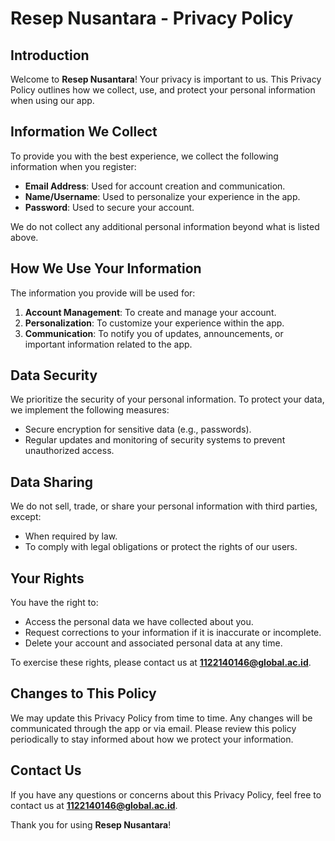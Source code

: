 # Resep Nusantara - Privacy Policy

## Introduction
Welcome to **Resep Nusantara**! Your privacy is important to us. This Privacy Policy outlines how we collect, use, and protect your personal information when using our app.

## Information We Collect
To provide you with the best experience, we collect the following information when you register:
- **Email Address**: Used for account creation and communication.
- **Name/Username**: Used to personalize your experience in the app.
- **Password**: Used to secure your account.

We do not collect any additional personal information beyond what is listed above.

## How We Use Your Information
The information you provide will be used for:
1. **Account Management**: To create and manage your account.
2. **Personalization**: To customize your experience within the app.
3. **Communication**: To notify you of updates, announcements, or important information related to the app.

## Data Security
We prioritize the security of your personal information. To protect your data, we implement the following measures:
- Secure encryption for sensitive data (e.g., passwords).
- Regular updates and monitoring of security systems to prevent unauthorized access.

## Data Sharing
We do not sell, trade, or share your personal information with third parties, except:
- When required by law.
- To comply with legal obligations or protect the rights of our users.

## Your Rights
You have the right to:
- Access the personal data we have collected about you.
- Request corrections to your information if it is inaccurate or incomplete.
- Delete your account and associated personal data at any time.

To exercise these rights, please contact us at **1122140146@global.ac.id**.

## Changes to This Policy
We may update this Privacy Policy from time to time. Any changes will be communicated through the app or via email. Please review this policy periodically to stay informed about how we protect your information.

## Contact Us
If you have any questions or concerns about this Privacy Policy, feel free to contact us at **1122140146@global.ac.id**.

Thank you for using **Resep Nusantara**!
